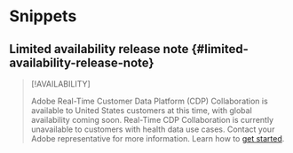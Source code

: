 # Snippets

## Limited availability release note {#limited-availability-release-note}

>[!AVAILABILITY]
>
>Adobe Real-Time Customer Data Platform (CDP) Collaboration is available to United States customers at this time, with global availability coming soon. Real-Time CDP Collaboration is currently unavailable to customers with health data use cases. Contact your Adobe representative for more information. Learn how to [get started](/help/guide/home.md#get-started).


